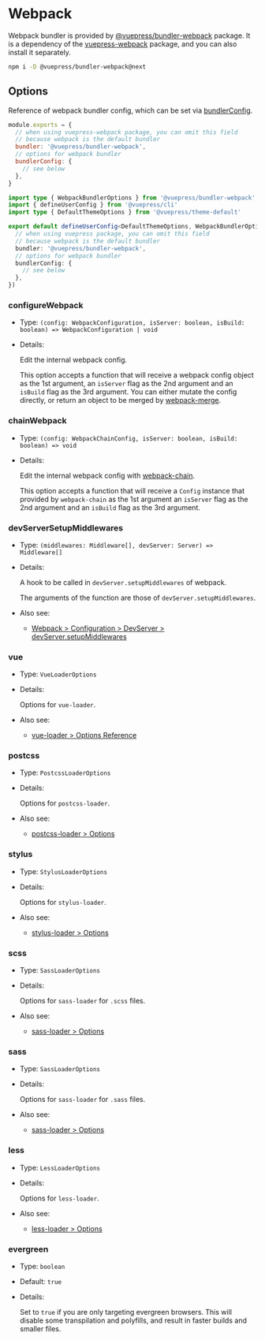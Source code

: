 # Webpack

<NpmBadge package="@vuepress/bundler-webpack" />

Webpack bundler is provided by [@vuepress/bundler-webpack](https://www.npmjs.com/package/@vuepress/bundler-webpack) package. It is a dependency of the [vuepress-webpack](https://www.npmjs.com/package/vuepress-webpack) package, and you can also install it separately.

```bash
npm i -D @vuepress/bundler-webpack@next
```

## Options

Reference of webpack bundler config, which can be set via [bundlerConfig](../config.md#bundlerconfig).

<CodeGroup>
  <CodeGroupItem title="JS" active>

```js
module.exports = {
  // when using vuepress-webpack package, you can omit this field
  // because webpack is the default bundler
  bundler: '@vuepress/bundler-webpack',
  // options for webpack bundler
  bundlerConfig: {
    // see below
  },
}
```

  </CodeGroupItem>

  <CodeGroupItem title="TS">

```ts
import type { WebpackBundlerOptions } from '@vuepress/bundler-webpack'
import { defineUserConfig } from '@vuepress/cli'
import type { DefaultThemeOptions } from '@vuepress/theme-default'

export default defineUserConfig<DefaultThemeOptions, WebpackBundlerOptions>({
  // when using vuepress package, you can omit this field
  // because webpack is the default bundler
  bundler: '@vuepress/bundler-webpack',
  // options for webpack bundler
  bundlerConfig: {
    // see below
  },
})
```

  </CodeGroupItem>
</CodeGroup>

### configureWebpack

- Type: `(config: WebpackConfiguration, isServer: boolean, isBuild: boolean) => WebpackConfiguration | void`

- Details:

  Edit the internal webpack config.

  This option accepts a function that will receive a webpack config object as the 1st argument, an `isServer` flag as the 2nd argument and an `isBuild` flag as the 3rd argument. You can either mutate the config directly, or return an object to be merged by [webpack-merge](https://github.com/survivejs/webpack-merge).

### chainWebpack

- Type: `(config: WebpackChainConfig, isServer: boolean, isBuild: boolean) => void`

- Details:

  Edit the internal webpack config with [webpack-chain](https://github.com/mozilla-neutrino/webpack-chain).

  This option accepts a function that will receive a `Config` instance that provided by `webpack-chain` as the 1st argument an `isServer` flag as the 2nd argument and an `isBuild` flag as the 3rd argument.

### devServerSetupMiddlewares

- Type: `(middlewares: Middleware[], devServer: Server) => Middleware[]`

- Details:

  A hook to be called in `devServer.setupMiddlewares` of webpack.

  The arguments of the function are those of `devServer.setupMiddlewares`.

- Also see:
  - [Webpack > Configuration > DevServer > devServer.setupMiddlewares](https://webpack.js.org/configuration/dev-server/#devserversetupmiddlewares)

### vue

- Type: `VueLoaderOptions`

- Details:

  Options for `vue-loader`.

- Also see:
  - [vue-loader > Options Reference](https://vue-loader.vuejs.org/options.html)

### postcss

- Type: `PostcssLoaderOptions`

- Details:

  Options for `postcss-loader`.

- Also see:
  - [postcss-loader > Options](https://github.com/webpack-contrib/postcss-loader#options)

### stylus

- Type: `StylusLoaderOptions`

- Details:

  Options for `stylus-loader`.

- Also see:
  - [stylus-loader > Options](https://github.com/webpack-contrib/stylus-loader#options)

### scss

- Type: `SassLoaderOptions`

- Details:

  Options for `sass-loader` for `.scss` files.

- Also see:
  - [sass-loader > Options](https://github.com/webpack-contrib/sass-loader#options)

### sass

- Type: `SassLoaderOptions`

- Details:

  Options for `sass-loader` for `.sass` files.

- Also see:
  - [sass-loader > Options](https://github.com/webpack-contrib/sass-loader#options)

### less

- Type: `LessLoaderOptions`

- Details:

  Options for `less-loader`.

- Also see:
  - [less-loader > Options](https://github.com/webpack-contrib/less-loader#options)

### evergreen

- Type: `boolean`

- Default: `true`

- Details:

  Set to `true` if you are only targeting evergreen browsers. This will disable some transpilation and polyfills, and result in faster builds and smaller files.
